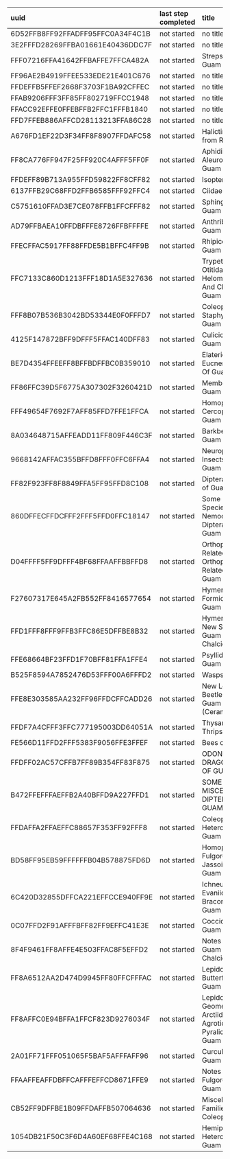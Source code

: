 | uuid                             | last step completed   | title                                                                 |
|:---------------------------------|:----------------------|:----------------------------------------------------------------------|
| 6D52FFB8FF92FFADFF95FFC0A34F4C1B | not started           | no title                                                              |
| 3E2FFFD28269FFBA01661E40436DDC7F | not started           | no title                                                              |
| FFF07216FFA41642FFBAFFE7FFCA482A | not started           | Strepsiptera of Guam                                                  |
| FF96AE2B4919FFEE533EDE21E401C676 | not started           | no title                                                              |
| FFDEFFB5FFEF2668F3703F1BA92CFFEC | not started           | no title                                                              |
| FFAB9206FFF3FF85FF802719FFCC1948 | not started           | no title                                                              |
| FFACC92EFFE0FFEBFFB2FFC1FFFB1840 | not started           | no title                                                              |
| FFD7FFEB886AFFCD28113213FFA86C28 | not started           | no title                                                              |
| A676FD1EF22D3F34FF8F8907FFDAFC58 | not started           | Halictine Bees from Rota Island                                       |
| FF8CA776FF947F25FF920C4AFFF5FF0F | not started           | Aphididae and Aleurodidae Of Guam                                     |
| FFDEFF89B713A955FFD59822FF8CFF82 | not started           | Isoptera of Guam                                                      |
| 6137FFB29C68FFD2FFB6585FFF92FFC4 | not started           | Ciidae of Guam                                                        |
| C5751610FFAD3E7CE078FFB1FFCFFF82 | not started           | Sphingidae Of Guam                                                    |
| AD79FFBAEA10FFDBFFFE8726FFBFFFFE | not started           | Anthribidae Of Guam                                                   |
| FFECFFAC5917FF88FFDE5B1BFFC4FF9B | not started           | Rhipiceridae Of Guam                                                  |
| FFC7133C860D1213FFF18D1A5E327636 | not started           | Trypetidae, Otitidae, Helomyzidae, And Clusiidae of Guam (Diptera)    |
| FFF8B07B536B3042BD53344E0F0FFFD7 | not started           | Coleoptera, Staphylinidae Of Guam                                     |
| 4125F147872BFF9DFFF5FFAC140DFF83 | not started           | Culicidae of Guam                                                     |
| BE7D4354FFEEFF8BFFBDFFBC0B359010 | not started           | Elaterid And Eucnemid Beetles Of Guam                                 |
| FF86FFC39D5F6775A307302F3260421D | not started           | Membracidae of Guam                                                   |
| FFF49654F7692F7AFF85FFD7FFE1FFCA | not started           | Homoptera, Cercopidae of Guam                                         |
| 8A034648715AFFEADD11FF809F446C3F | not started           | Barkbeetles of Guam                                                   |
| 9668142AFFAC355BFFD8FFF0FFC6FFA4 | not started           | Neuropteroid Insects from Guam                                        |
| FF82F923FF8F8849FFA5FF95FFD8C108 | not started           | Diptera, Tipulidae of Guam                                            |
| 860DFFECFFDCFFF2FFF5FFD0FFC18147 | not started           | Some New Species Of Nemocerous Diptera From Guam                      |
| D04FFFF5FF9DFFF4BF68FFAAFFBBFFD8 | not started           | Orthoptera And Related Orders Orthoptera And Related Orders Of Guam   |
| F27607317E645A2FB552FF8416577654 | not started           | Hymenoptera Formicidae of Guam                                        |
| FFD1FFF8FFF9FFB3FFC86E5DFFBE8B32 | not started           | Hymenoptera, New Species Of Guam Chalcidoidea                         |
| FFE68664BF23FFD1F70BFF81FFA1FFE4 | not started           | Psyllidae from Guam                                                   |
| B525F8594A7852476D53FFF00A6FFFD2 | not started           | Wasps of Guam                                                         |
| FFE8E303585AA232FF96FFDCFFCADD26 | not started           | New Longicorn Beetles From Guam (Cerambycidae)                        |
| FFDF7A4CFFF3FFC777195003DD64051A | not started           | Thysanoptera: Thrips of Guam                                          |
| FE566D11FFD2FFF5383F9056FFE3FFEF | not started           | Bees of Guam                                                          |
| FFDFF02AC57CFFB7FF89B354FF83F875 | not started           | ODONATA, DRAGONFLIES OF GUAM                                          |
| B472FFEFFFAEFFB2A40BFFD9A227FFD1 | not started           | SOME MISCELLANEOUS DIPTERA OF GUAM                                    |
| FFDAFFA2FFAEFFC88657F353FF92FFF8 | not started           | Coleoptera Heteromera From Guam                                       |
| BD58FF95EB59FFFFFFB04B578875FD6D | not started           | Homoptera, Fulgoroidea and Jassoidea of Guam                          |
| 6C420D32855DFFCA221EFFCCE940FF9E | not started           | Ichneumonidae, Evaniidae, And Braconidae Of Guam                      |
| 0C07FFD2F91AFFFBFF82FF9EFFC41E3E | not started           | Coccidae of Guam                                                      |
| 8F4F9461FF8AFFE4E503FFAC8F5EFFD2 | not started           | Notes On Some Guam Chalcidoidea                                       |
| FF8A6512AA2D474D9945FF80FFCFFFAC | not started           | Lepidoptera, Butterflies of Guam                                      |
| FF8AFFC0E94BFFA1FFCF823D9276034F | not started           | Lepidoptera, Geometridae, Arctiidae, Agrotidae, and Pyralidae of Guam |
| 2A01FF71FFF051065F5BAF5AFFFAFF96 | not started           | Curculionidae of Guam                                                 |
| FFAAFFEAFFDBFFCAFFFEFFCD8671FFE9 | not started           | Notes On Some Fulgoroidea Of Guam                                     |
| CB52FF9DFFBE1B09FFDAFFB507064636 | not started           | Miscellaneous Families of Guam Coleoptera                             |
| 1054DB21F50C3F6D4A60EF68FFE4C168 | not started           | Hemiptera Heteroptera of Guam                                         |